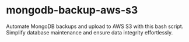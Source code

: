 # mongodb-backup-aws-s3
Automate MongoDB backups and upload to AWS S3 with this bash script. Simplify database maintenance and ensure data integrity effortlessly.
